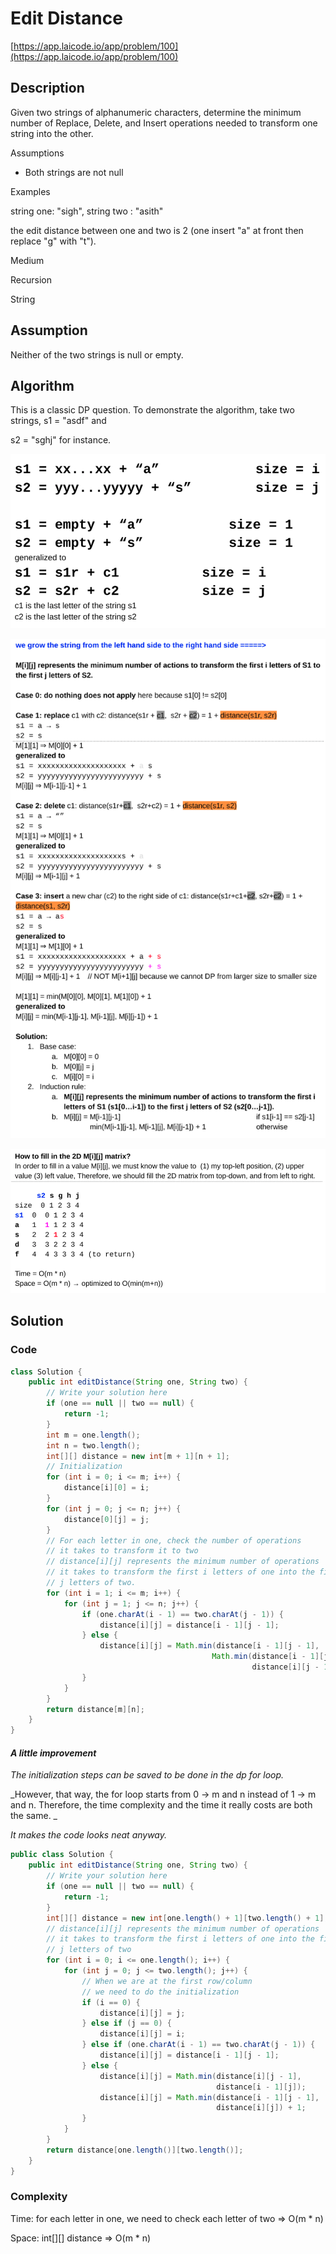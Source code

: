 <!----- Conversion time: 2.605 seconds.


Using this Markdown file:

1. Cut and paste this output into your source file.
2. See the notes and action items below regarding this conversion run.
3. Check the rendered output (headings, lists, code blocks, tables) for proper
   formatting and use a linkchecker before you publish this page.

Conversion notes:

* Docs to Markdown version 1.0β14
* Fri Jan 18 2019 18:57:59 GMT-0800 (PST)
* Source doc: https://docs.google.com/open?id=14FT3nh3w2JhM_Na8NJECLm11hAt0o_-JRq8qhQXZly0
* This document has images: check for >>>>>  gd2md-html alert:  inline image link in generated source and store images to your server.
----->



# Edit Distance

[https://app.laicode.io/app/problem/100](https://app.laicode.io/app/problem/100)


## Description

Given two strings of alphanumeric characters, determine the minimum number of Replace, Delete, and Insert operations needed to transform one string into the other.

Assumptions



*   Both strings are not null

Examples

string one: "sigh", string two : "asith"

the edit distance between one and two is 2 (one insert "a" at front then replace "g" with "t").

Medium

Recursion

String




## Assumption

Neither of the two strings is null or empty.


## Algorithm

This is a classic DP question. To demonstrate the algorithm, take two strings, s1 = "asdf" and

s2 = "sghj" for instance.



![alt_text](edit_distance00.png "image_tooltip")



![alt_text](edit_distance01.png "image_tooltip")



![alt_text](edit_distance02.png "image_tooltip")





## Solution


### Code


```java
class Solution {
    public int editDistance(String one, String two) {
        // Write your solution here
        if (one == null || two == null) {
            return -1;
        }
        int m = one.length();
        int n = two.length();
        int[][] distance = new int[m + 1][n + 1];
        // Initialization
        for (int i = 0; i <= m; i++) {
            distance[i][0] = i;
        }
        for (int j = 0; j <= n; j++) {
            distance[0][j] = j;
        }
        // For each letter in one, check the number of operations
        // it takes to transform it to two
        // distance[i][j] represents the minimum number of operations
        // it takes to transform the first i letters of one into the first
        // j letters of two.
        for (int i = 1; i <= m; i++) {
            for (int j = 1; j <= n; j++) {
                if (one.charAt(i - 1) == two.charAt(j - 1)) {
                    distance[i][j] = distance[i - 1][j - 1];
                } else {
                    distance[i][j] = Math.min(distance[i - 1][j - 1],
                                             Math.min(distance[i - 1][j],
                                                      distance[i][j - 1])) + 1;
                }
            }
        }
        return distance[m][n];
    }
}
```



#### _A little improvement_

_The initialization steps can be saved to be done in the dp for loop._

_However, that way, the for loop starts from 0 → m and n instead of 1 → m and n. Therefore, the time complexity and the time it really costs are both the same. _

_It makes the code looks neat anyway._


```java
public class Solution {
    public int editDistance(String one, String two) {
        // Write your solution here
        if (one == null || two == null) {
            return -1;
        }
        int[][] distance = new int[one.length() + 1][two.length() + 1];
        // distance[i][j] represents the minimum number of operations
        // it takes to transform the first i letters of one into the first
        // j letters of two
        for (int i = 0; i <= one.length(); i++) {
            for (int j = 0; j <= two.length(); j++) {
                // When we are at the first row/column
                // we need to do the initialization
                if (i == 0) {
                    distance[i][j] = j;
                } else if (j == 0) {
                    distance[i][j] = i;
                } else if (one.charAt(i - 1) == two.charAt(j - 1)) {
                    distance[i][j] = distance[i - 1][j - 1];
                } else {
                    distance[i][j] = Math.min(distance[i][j - 1],
                                              distance[i - 1][j]);
                    distance[i][j] = Math.min(distance[i - 1][j - 1],
                                              distance[i][j]) + 1;
                }
            }
        }
        return distance[one.length()][two.length()];
    }
}
```



### Complexity

Time: for each letter in one, we need to check each letter of two ⇒ O(m * n)

Space: int[][] distance ⇒ O(m * n)


<!-- Docs to Markdown version 1.0β14 -->

